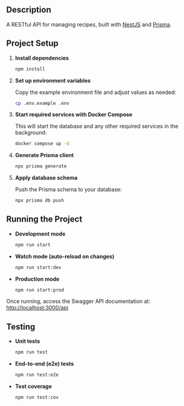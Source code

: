 ## Description

A RESTful API for managing recipes, built with [NestJS](https://nestjs.com/) and [Prisma](https://www.prisma.io/).

## Project Setup

1. **Install dependencies**

   ```bash
   npm install
   ```

2. **Set up environment variables**

   Copy the example environment file and adjust values as needed:

   ```bash
   cp .env.example .env
   ```

3. **Start required services with Docker Compose**

   This will start the database and any other required services in the background:

   ```bash
   docker compose up -d
   ```

4. **Generate Prisma client**

   ```bash
   npx prisma generate
   ```

5. **Apply database schema**

   Push the Prisma schema to your database:

   ```bash
   npx prisma db push
   ```

## Running the Project

- **Development mode**

  ```bash
  npm run start
  ```

- **Watch mode (auto-reload on changes)**

  ```bash
  npm run start:dev
  ```

- **Production mode**

  ```bash
  npm run start:prod
  ```

Once running, access the Swagger API documentation at: [http://localhost:3000/api](http://localhost:3000/api)

## Testing

- **Unit tests**

  ```bash
  npm run test
  ```

- **End-to-end (e2e) tests**

  ```bash
  npm run test:e2e
  ```

- **Test coverage**

  ```bash
  npm run test:cov
  ```